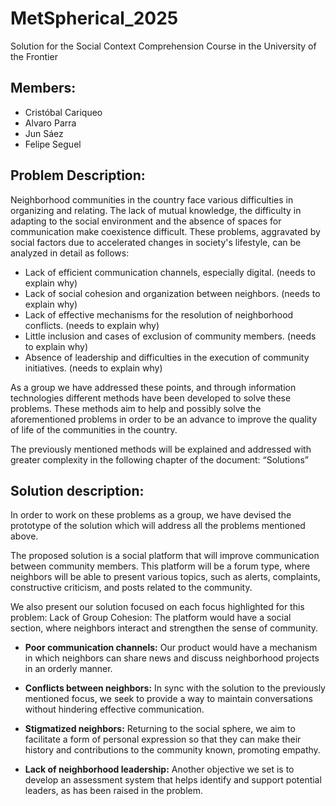 # MetSpherical_2025
Solution for the Social Context Comprehension Course in the University of the Frontier

## Members:
- Cristóbal Cariqueo
- Alvaro Parra
- Jun Sáez
- Felipe Seguel


## Problem Description:
Neighborhood communities in the country face various difficulties in organizing and relating. The lack of mutual knowledge, the difficulty in adapting to the social environment and the absence of spaces for communication make coexistence difficult. These problems, aggravated by social factors due to accelerated changes in society's lifestyle, can be analyzed in detail as follows:
- Lack of efficient communication channels, especially digital. (needs to explain why)
- Lack of social cohesion and organization between neighbors. (needs to explain why)
- Lack of effective mechanisms for the resolution of neighborhood conflicts. (needs to explain why) 
- Little inclusion and cases of exclusion of community members. (needs to explain why)
- Absence of leadership and difficulties in the execution of community initiatives. (needs to explain why)

As a group we have addressed these points, and through information technologies different methods have been developed to solve these problems. These methods aim to help and possibly solve the aforementioned problems in order to be an advance to improve the quality of life of the communities in the country.

The previously mentioned methods will be explained and addressed with greater complexity in the following chapter of the document: “Solutions”


## Solution description:
In order to work on these problems as a group, we have devised the prototype of the solution which will address all the problems mentioned above.

The proposed solution is a social platform that will improve communication between community members. This platform will be a forum type, where neighbors will be able to present various topics, such as alerts, complaints, constructive criticism, and posts related to the community.

We also present our solution focused on each focus highlighted for this problem:
Lack of Group Cohesion: The platform would have a social section, where neighbors interact and strengthen the sense of community.

- **Poor communication channels:** Our product would have a mechanism in which neighbors can share news and discuss neighborhood projects in an orderly manner.

- **Conflicts between neighbors:** In sync with the solution to the previously mentioned focus, we seek to provide a way to maintain conversations without hindering effective communication.

- **Stigmatized neighbors:** Returning to the social sphere, we aim to facilitate a form of personal expression so that they can make their history and contributions to the community known, promoting empathy.

- **Lack of neighborhood leadership:** Another objective we set is to develop an assessment system that helps identify and support potential leaders, as has been raised in the problem.
